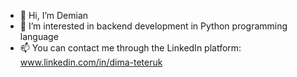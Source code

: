 - 👋 Hi, I’m Demian
- 👀 I’m interested in backend development in Python programming language
- 📫 You can contact me through the LinkedIn platform: www.linkedin.com/in/dima-teteruk

<!---
demian-truk/demian-truk is a ✨ special ✨ repository because its `README.md` (this file) appears on your GitHub profile.
You can click the Preview link to take a look at your changes.
--->
